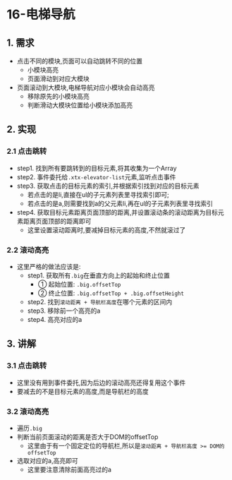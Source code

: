 # 16-电梯导航

## 1. 需求

- 点击不同的模块,页面可以自动跳转不同的位置
  - 小模块高亮
  - 页面滑动到对应大模块
- 页面滚动到大模块,电梯导航对应小模块会自动高亮
  - 移除原先的小模块高亮
  - 判断滑动大模块位置给小模块添加高亮

## 2. 实现

### 2.1 点击跳转

- step1. 找到所有要跳转到的目标元素,将其收集为一个Array
- step2. 事件委托给`.xtx-elevator-list`元素,监听点击事件
- step3. 获取点击的目标元素的索引,并根据索引找到对应的目标元素
  - 若点击的是li,直接在ul的子元素列表里寻找索引即可;
  - 若点击的是a,则需要找到a的父元素li,再在ul的子元素列表里寻找索引
- step4. 获取目标元素距离页面顶部的距离,并设置滚动条的滚动距离为目标元素距离页面顶部的距离即可
  - 这里设置滚动距离时,要减掉目标元素的高度,不然就滚过了

### 2.2 滚动高亮

- 这里严格的做法应该是:
  - step1. 获取所有`.big`在垂直方向上的起始和终止位置
    - ① 起始位置: `.big.offsetTop`
    - ② 终止位置: `.big.offsetTop + .big.offsetHeight`
  - step2. 找到`滚动距离 + 导航栏高度`在哪个元素的区间内
  - step3. 移除前一个高亮的a
  - step4. 高亮对应的a

## 3. 讲解

### 3.1 点击跳转

- 这里没有用到事件委托,因为后边的滚动高亮还得复用这个事件
- 要减去的不是目标元素的高度,而是导航栏的高度

### 3.2 滚动高亮

- 遍历`.big`
- 判断当前页面滚动的距离是否大于DOM的offsetTop
  - 这里由于有一个固定定位的导航栏,所以是`滚动距离 + 导航栏高度 >= DOM的offsetTop`
- 选取对应的a,高亮即可
  - 这里要注意清除前面高亮过的a